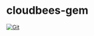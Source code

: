# cloudbees-gem

[![Git](https://app.soluble.cloud/api/v1/public/badges/9562b9c1-e659-4de8-939c-6f0b816cc263.svg?orgId=451115019187)](https://app.soluble.cloud/repos/details/github.com/michaelneale/cloudbees-gem?orgId=451115019187)  

